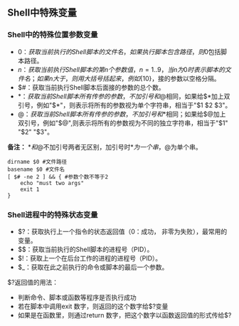 ## Shell中特殊变量

### Shell中的特殊位置参数变量

* $0：获取当前执行的Shell脚本的文件名，如果执行脚本包含路径，则$0包括脚本路径。
* $n：获取当前执行Shell脚本的第n个参数值，n=1..9，当n为0时表示脚本的文件名；如果n大于，则用大括号括起来，例如${10}，接的参数以空格分隔。
* $#：获取当前执行Shell脚本后面接的参数的总个数。
* $*：获取当前Shell脚本所有传参的参数，不加引号和$@相同，如果给$*加上双引号，例如"$*"，则表示将所有的参数视为单个字符串，相当于"$1 $2 $3"。
* $@：获取当前Shell脚本所有传参的参数，不加引号和$*相同；如果给$@加上双引号，例如"$@",则表示将所有的参数视为不同的独立字符串，相当于"$1" "$2" "$3"。

**备注：** $*和$@不加引号两者无区别，加引号时$*为一个串，$@为单个串。

```
dirname $0 #文件路径
basename $0 #文件名
[ $# -ne 2 ] && { #参数个数不等于2
    echo "must two args"
    exit 1
}
```

### Shell进程中的特殊状态变量

* $?：获取执行上一个指令的状态返回值（0：成功， 非零为失败），最常用的变量。
* $$：获取当前执行的Shell脚本的进程号（PID）。
* $!：获取上一个在后台工作的进程的进程号（PID）。
* $_：获取在此之前执行的命令或脚本的最后一个参数。

$?返回值的用法：
* 判断命令、脚本或函数等程序是否执行成功
* 若在脚本中调用exit 数字，则返回的这个数字给$?变量
* 如果是在函数里，则通过return 数字，把这个数字以函数返回值的形式传给$?
